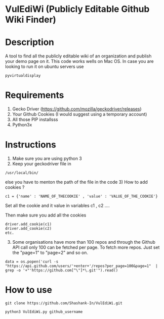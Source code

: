 # VulEdiWi (Publicly Editable Github Wiki Finder)

# Description
A tool to find all the publicly editable wiki of an organization and publish your demo page on it.
This code works wells on Mac OS. In case you are looking to run it on ubuntu servers use 

```
pyvirtualdisplay
```

# Requirements
1) Gecko Driver (https://github.com/mozilla/geckodriver/releases)
2) Your Github Cookies (I would suggest using a temporary account)
3) All those PIP installsss
4) Python3x


# Instructions
1) Make sure you are using python 3
2) Keep your geckodriver file in 
```
/usr/local/bin/
```
else you have to menton the path of the file in the code
3) How to add cookies ?
```
c1 = {'name' : 'NAME_OF_THECOOKIE' , 'value' : 'VALUE_OF_THE_COOKIE'}
```
Set all the cookie and it value in variables c1 , c2 ....

Then make sure you add all the cookies 

```
driver.add_cookie(c1)
driver.add_cookie(c2)
etc.
```

3) Some organisations have more than 100 repos and through the Github API call only 100 can be fetched per page. To fetch more repos. Just set the "page=1" to "page=2" and so on. 

```
data = os.popen('curl -s "https://api.github.com/users/'+enter+'/repos?per_page=100&page=1"  | grep -o '+"'https://github.com[^\"]*\.git'").read()
```

# How to use
```
git clone https://github.com/Shashank-In/VulEdiWi.git
```

```
python3 VulEdiWi.py github_username
```

